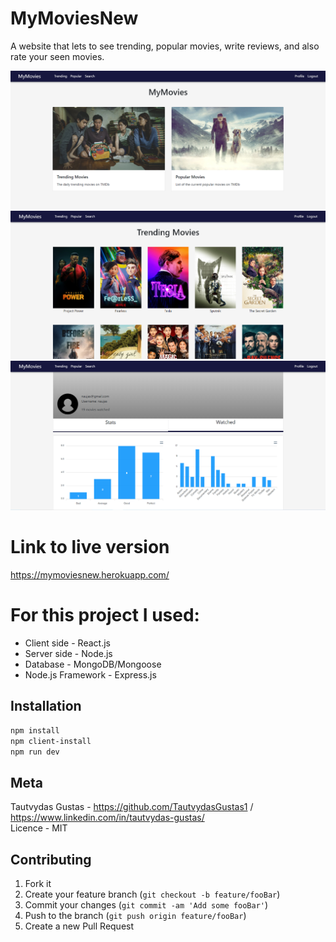 # MyMoviesNew
A website that lets to see trending, popular movies, write reviews, and also rate your seen movies.

![](picture2.png)  
![](header.png)  
![](picture.png)  



# Link to live version 
https://mymoviesnew.herokuapp.com/

# For this project I used:

* Client side - React.js
* Server side - Node.js
* Database - MongoDB/Mongoose
* Node.js Framework - Express.js


## Installation

```sh
npm install
npm client-install
npm run dev
```

## Meta

Tautvydas Gustas - https://github.com/TautvydasGustas1 / https://www.linkedin.com/in/tautvydas-gustas/  
Licence - MIT

## Contributing

1. Fork it
2. Create your feature branch (`git checkout -b feature/fooBar`)
3. Commit your changes (`git commit -am 'Add some fooBar'`)
4. Push to the branch (`git push origin feature/fooBar`)
5. Create a new Pull Request

